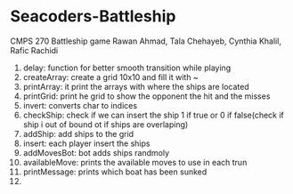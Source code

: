 # Seacoders-Battleship
CMPS 270
Battleship game 
Rawan Ahmad, Tala Chehayeb, Cynthia Khalil, Rafic Rachidi

1. delay: function for better smooth transition while playing
2. createArray: create a grid 10x10 and fill it with ~
3. printArray: it print the arrays with where the ships are located
4. printGrid: print he grid to show the opponent the hit and the misses
5. invert: converts char to indices
6. checkShip: check if we can insert the ship 1 if true or 0 if false(check if ship i out of bound ot if ships are overlaping)
7. addShip: add ships to the grid
8. insert: each player insert the ships
9. addMovesBot: bot adds ships randmoly
10. availableMove: prints the available moves to use in each trun
11. printMessage: prints which boat has been sunked
12.  
